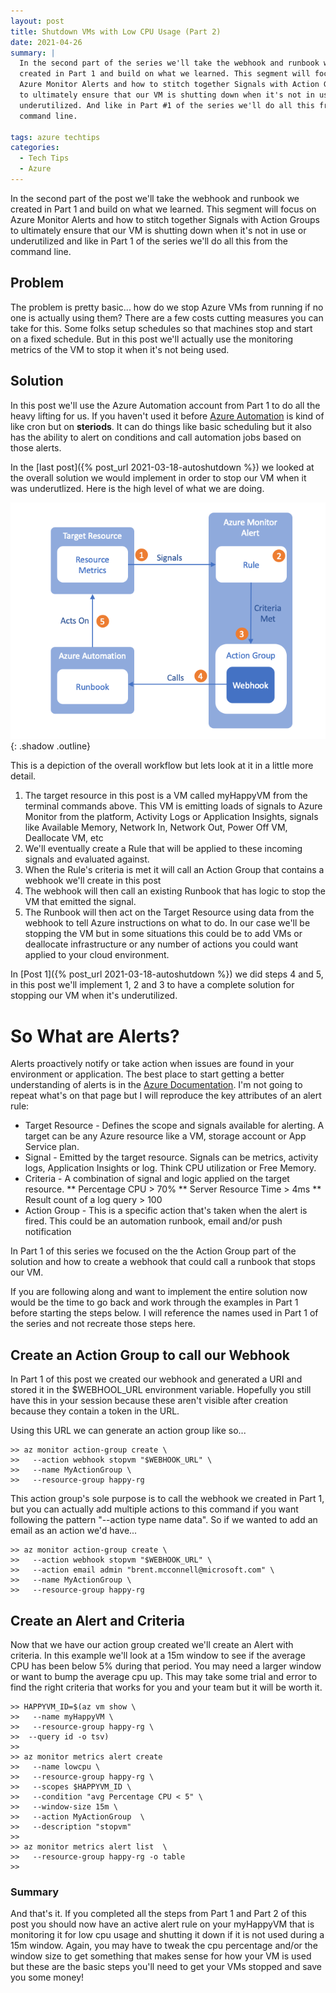 ```yaml
---
layout: post
title: Shutdown VMs with Low CPU Usage (Part 2)
date: 2021-04-26
summary: |
  In the second part of the series we'll take the webhook and runbook we
  created in Part 1 and build on what we learned. This segment will focus on
  Azure Monitor Alerts and how to stitch together Signals with Action Groups
  to ultimately ensure that our VM is shutting down when it's not in use or
  underutilized. And like in Part #1 of the series we'll do all this from the
  command line.

tags: azure techtips
categories:
  - Tech Tips
  - Azure
---
```


In the second part of the post we'll take the webhook and runbook we
created in Part 1 and build on what we learned. This segment will focus on
Azure Monitor Alerts and how to stitch together Signals with Action Groups
to ultimately ensure that our VM is shutting down when it's not in use or
underutilized and like in Part 1 of the series we'll do all this from the
command line.

## Problem
The problem is pretty basic...  how do we stop Azure VMs from running if no one is
actually using them?  There are a few costs cutting measures you can take for
this.  Some folks setup schedules so that machines stop and start on a fixed
schedule.  But in this post we'll actually use the monitoring metrics of the VM
to stop it when it's not being used.

## Solution
In this post we'll use the Azure Automation account from Part 1 to do all the heavy
lifting for us.  If you haven't used it before [Azure
Automation](https://docs.microsoft.com/en-us/azure/automation/) is kind of like
cron but on __steriods__.  It can do things like basic scheduling but it
also has the ability to alert on conditions and call automation jobs based on
those alerts.  

In the [last post]({% post_url 2021-03-18-autoshutdown %}) we looked at the overall solution we would implement in order
to stop our VM when it was underutlized.  Here is the high level of what we are
doing.

![Overview](/images/2021-03-18-autoshutdown/workflow.png){:
.shadow .outline}

This is a depiction of the overall workflow but lets look at it in a little more
detail.

1. The target resource in this post is a VM called myHappyVM from the terminal
   commands above. This VM is emitting loads of signals to Azure Monitor from the platform,
   Activity Logs or Application Insights, signals like Available Memory,
   Network In, Network Out, Power Off VM, Deallocate VM, etc
2. We'll eventually create a Rule that will be applied to these incoming signals
   and evaluated against.
3. When the Rule's criteria is met it will call an Action Group that contains a
   webhook we'll create in this post
4. The webhook will then call an existing Runbook that has logic to stop the VM
   that emitted the signal.
5. The Runbook will then act on the Target Resource using data from the webhook
   to tell Azure instructions on what to do.  In our case we'll be stopping the
   VM but in some situations this could be to add VMs or deallocate infrastructure
   or any number of actions you could want applied to your cloud environment.

In [Post 1]({% post_url 2021-03-18-autoshutdown %})  we did steps 4 and 5, in this post we'll implement 1, 2 and 3 to have
a complete solution for stopping our VM when it's underutilized.

# So What are Alerts?
Alerts proactively notify or take action when issues are found in your
environment or application.  The best place to start getting a better
understanding of alerts is in the [Azure
Documentation](https://docs.microsoft.com/en-us/azure/azure-monitor/alerts/alerts-overview).
I'm not going to repeat what's on that page but I will reproduce the key
attributes of an alert rule:
* Target Resource - Defines the scope and signals available for alerting.  A
  target can be any Azure resource like a VM, storage account or App Service
  plan.
* Signal - Emitted by the target resource.  Signals can be metrics, activity
  logs, Application Insights or log.  Think CPU utilization or Free Memory.
* Criteria - A combination of signal and logic applied on the target resource.
  ** Percentage CPU > 70%
  ** Server Resource Time > 4ms
  ** Result count of a log query > 100
* Action Group - This is a specific action that's taken when the alert is fired.
  This could be an automation runbook, email and/or push notification

In Part 1 of this series we focused on the the Action Group part of the
solution and how to create a webhook that could call a runbook that stops
our VM.

If you are following along and want to implement the entire solution now would
be the time to go back and work through the examples in Part 1 before starting
the steps below.  I will reference the names used in Part 1 of the series and
not recreate those steps here.

## Create an Action Group to call our Webhook
In Part 1 of this post we created our webhook and generated a URI and stored it
in the $WEBHOOL_URL environment variable. Hopefully you still have this in your
session because these aren't visible after creation because they contain a token
in the URL. 

Using this URL we can generate an action group like so...

```terminal
>> az monitor action-group create \
>>   --action webhook stopvm "$WEBHOOK_URL" \
>>   --name MyActionGroup \
>>   --resource-group happy-rg

```

This action group's sole purpose is to call the webhook we created in Part 1,
but you can actually add multiple actions to this command if you want following
the pattern "--action type name data".  So if we wanted to add an email as an
action we'd have...

```terminal
>> az monitor action-group create \
>>   --action webhook stopvm "$WEBHOOK_URL" \
>>   --action email admin "brent.mcconnell@microsoft.com" \
>>   --name MyActionGroup \
>>   --resource-group happy-rg

```


## Create an Alert and Criteria
Now that we have our action group created we'll create an Alert with criteria.
In this example we'll look at a 15m window to see if the average CPU has been
below 5% during that period. You may need a larger window or want to bump the
average cpu up. This may take some trial and error to find the right criteria
that works for you and your team but it will be worth it.


```terminal
>> HAPPYVM_ID=$(az vm show \
>>   --name myHappyVM \
>>   --resource-group happy-rg \
>>  --query id -o tsv)
>>
>> az monitor metrics alert create 
>>   --name lowcpu \
>>   --resource-group happy-rg \
>>   --scopes $HAPPYVM_ID \
>>   --condition "avg Percentage CPU < 5" \
>>   --window-size 15m \
>>   --action MyActionGroup  \
>>   --description "stopvm"
>>
>> az monitor metrics alert list  \
>>   --resource-group happy-rg -o table
>>
```

### Summary 
And that's it.  If you completed all the steps from Part 1 and Part 2 of this
post you should now have an active alert rule on your myHappyVM that is
monitoring it for low cpu usage and shutting it down if it is not used during a
15m window.  Again, you may have to tweak the cpu percentage and/or the window size
to get something that makes sense for how your VM is used but these are
the basic steps you'll need to get your VMs stopped and save you some money!

